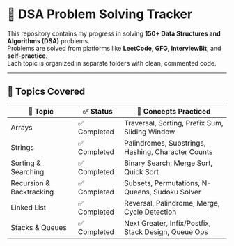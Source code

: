 # 📘 DSA Problem Solving Tracker

This repository contains my progress in solving **150+ Data Structures and Algorithms (DSA)** problems.  
Problems are solved from platforms like **LeetCode, GFG, InterviewBit**, and **self-practice**.  
Each topic is organized in separate folders with clean, commented code.

---

## 🧮 Topics Covered

| 🔢 Topic                  | ✅ Status    | 🧠 Concepts Practiced                                |
|--------------------------|-------------|------------------------------------------------------|
| Arrays                   | ✅ Completed | Traversal, Sorting, Prefix Sum, Sliding Window       |
| Strings                  | ✅ Completed | Palindromes, Substrings, Hashing, Character Counts   |
| Sorting & Searching      | ✅ Completed | Binary Search, Merge Sort, Quick Sort                |
| Recursion & Backtracking | ✅ Completed | Subsets, Permutations, N-Queens, Sudoku Solver       |
| Linked List              | ✅ Completed | Reversal, Palindrome, Merge, Cycle Detection         |
| Stacks & Queues          | ✅ Completed | Next Greater, Infix/Postfix, Stack Design, Queue Ops |

